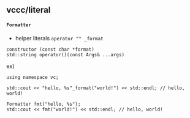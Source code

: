 ## vccc/literal

#### `Formatter`
* helper literals `operator "" _format`

`constructor (const char *format)`  
`std::string operator()(const Args& ...args)`

ex)
```
using namespace vc;

std::cout << "hello, %s"_format("world!") << std::endl; // hello, world!

Formatter fmt("hello, %s");
std::cout << fmt("world!") << std::endl; // hello, world!
```